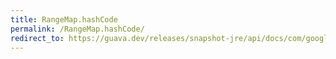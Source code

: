 ```yaml
---
title: RangeMap.hashCode
permalink: /RangeMap.hashCode/
redirect_to: https://guava.dev/releases/snapshot-jre/api/docs/com/google/common/collect/RangeMap.html#hashCode--
---
```

